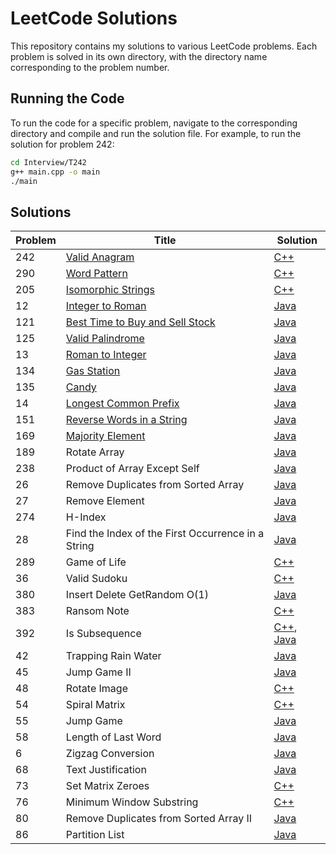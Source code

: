 # LeetCode Solutions

This repository contains my solutions to various LeetCode problems. Each problem is solved in its own directory, with the directory name corresponding to the problem number.

## Running the Code

To run the code for a specific problem, navigate to the corresponding directory and compile and run the solution file. For example, to run the solution for problem 242:

```bash
cd Interview/T242
g++ main.cpp -o main
./main
```

## Solutions

| Problem | Title | Solution |
|---|---|---|
| 242 | [Valid Anagram](https.leetcode.com/problems/valid-anagram/) | [C++](./Interview/T242/main.cpp) |
| 290 | [Word Pattern](https.leetcode.com/problems/word-pattern/) | [C++](./Interview/T290/main.cpp) |
| 205 | [Isomorphic Strings](https.leetcode.com/problems/isomorphic-strings/) | [C++](./Interview/T205/main.cpp) |
| 12 | [Integer to Roman](https.leetcode.com/problems/integer-to-roman/) | [Java](./Interview/T12/Solution.java) |
| 121 | [Best Time to Buy and Sell Stock](https.leetcode.com/problems/best-time-to-buy-and-sell-stock/) | [Java](./Interview/T121/Solution.java) |
| 125 | [Valid Palindrome](https.leetcode.com/problems/valid-palindrome/) | [Java](./Interview/T125/Solution.java) |
| 13 | [Roman to Integer](https.leetcode.com/problems/roman-to-integer/) | [Java](./Interview/T13/Solution.java) |
| 134 | [Gas Station](https.leetcode.com/problems/gas-station/) | [Java](./Interview/T134/Solution.java) |
| 135 | [Candy](https.leetcode.com/problems/candy/) | [Java](./Interview/T135/Solution.java) |
| 14 | [Longest Common Prefix](https.leetcode.com/problems/longest-common-prefix/) | [Java](./Interview/T14/Solution.java) |
| 151 | [Reverse Words in a String](https.leetcode.com/problems/reverse-words-in-a-string/) | [Java](./Interview/T151/Solution.java) |
| 169 | [Majority Element](https.leetcode.com/problems/majority-element/) | [Java](./Interview/T169/Solution.java) |
| 189 | Rotate Array | [Java](./Interview/T189/Solution.java) |
| 238 | Product of Array Except Self | [Java](./Interview/T238/Solution.java) |
| 26 | Remove Duplicates from Sorted Array | [Java](./Interview/T26/Solution.java) |
| 27 | Remove Element | [Java](./Interview/T27/Solution.java) |
| 274 | H-Index | [Java](./Interview/T274/Solution.java) |
| 28 | Find the Index of the First Occurrence in a String | [Java](./Interview/T28/Solution.java) |
| 289 | Game of Life | [C++](./Interview/T289/main.cpp) |
| 36 | Valid Sudoku | [C++](./Interview/T36/main.cpp) |
| 380 | Insert Delete GetRandom O(1) | [Java](./Interview/T380/RandomizedSet.java) |
| 383 | Ransom Note | [C++](./Interview/T383/main.cpp) |
| 392 | Is Subsequence | [C++](./Interview/T392/Solution.cpp), [Java](./Interview/T392/Solution.java) |
| 42 | Trapping Rain Water | [Java](./Interview/T42/Solution.java) |
| 45 | Jump Game II | [Java](./Interview/T45/Solution.java) |
| 48 | Rotate Image | [C++](./Interview/T48/main.cpp) |
| 54 | Spiral Matrix | [C++](./Interview/T54/main.cpp) |
| 55 | Jump Game | [Java](./Interview/T55/Solution.java) |
| 58 | Length of Last Word | [Java](./Interview/T58/Solution.java) |
| 6 | Zigzag Conversion | [Java](./Interview/T6/Solution.java) |
| 68 | Text Justification | [Java](./Interview/T68/Solution.java) |
| 73 | Set Matrix Zeroes | [C++](./Interview/T73/main.cpp) |
| 76 | Minimum Window Substring | [C++](./Interview/T76/main.cpp) |
| 80 | Remove Duplicates from Sorted Array II | [Java](./Interview/T80/Solution.java) |
| 86 | Partition List | [Java](./Interview/T86/Solution.java) |
